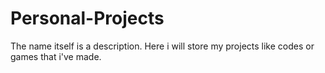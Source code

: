 # Personal-Projects
The name itself is a description. Here i will store my projects like codes or games that i've made.

